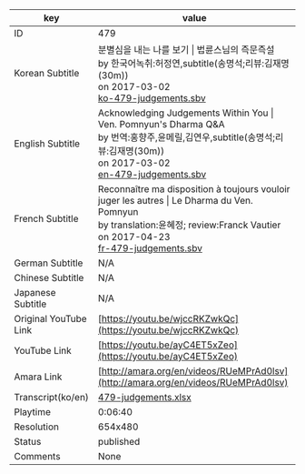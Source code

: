 |  key  |  value  |
|-------|---------|
| ID            | 479 |
| Korean Subtitle | 분별심을 내는 나를 보기 \| 법륜스님의 즉문즉설<br>by 한국어녹취:허정연,subtitle(송명석;리뷰:김재명(30m))<br>on 2017-03-02<br>[ko-479-judgements.sbv](https://github.com/jungtosociety/dharma-qna/raw/master/sub/479/ko-479-judgements.sbv)<br>|
| English Subtitle | Acknowledging Judgements Within You \| Ven. Pomnyun's Dharma Q&A<br>by 번역:홍향주,윤메릴,김연우,subtitle(송명석;리뷰:김재명(30m))<br>on 2017-03-02<br>[en-479-judgements.sbv](https://github.com/jungtosociety/dharma-qna/raw/master/sub/479/en-479-judgements.sbv)<br>|
| French Subtitle | Reconnaître ma disposition à toujours vouloir juger les autres \| Le Dharma du Ven. Pomnyun<br>by translation:윤혜정; review:Franck Vautier<br>on 2017-04-23<br>[fr-479-judgements.sbv](https://github.com/jungtosociety/dharma-qna/raw/master/sub/479/fr-479-judgements.sbv)<br>|
| German Subtitle | N/A |
| Chinese Subtitle | N/A |
| Japanese Subtitle | N/A |
| Original YouTube Link  | [https://youtu.be/wjccRKZwkQc](https://youtu.be/wjccRKZwkQc) |
| YouTube Link  | [https://youtu.be/ayC4ET5xZeo](https://youtu.be/ayC4ET5xZeo) |
| Amara Link    | [http://amara.org/en/videos/RUeMPrAd0lsv](http://amara.org/en/videos/RUeMPrAd0lsv) |
| Transcript(ko/en) | [479-judgements.xlsx](https://github.com/jungtosociety/dharma-qna/raw/master/sub/479/479-judgements.xlsx) |
| Playtime | 0:06:40 |
| Resolution | 654x480|
| Status | published |
| Comments | None |

